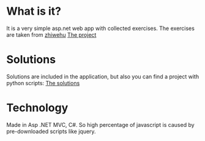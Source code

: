 # What is it?
It is a very simple asp.net web app with collected exercises.
The exercises are taken from [zhiwehu](https://github.com/zhiwehu)
[The project](https://github.com/zhiwehu/Python-programming-exercises)

# Solutions
Solutions are included in the application, but also you can find a project with python scripts: [The solutions](https://github.com/m-lobocki/PythonExercisesSamples)

# Technology
Made in Asp .NET MVC, C#. So high percentage of javascript is caused by pre-downloaded scripts like jquery.
